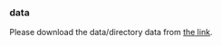 ### data
Please download the data/directory data from [the link](https://drive.google.com/file/d/1evfYVpMtS4-GUUz8yWObsYS-d_V3dzz5/view?usp=drive_link).

